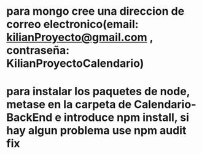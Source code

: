 # para mongo cree una direccion de correo electronico(email: kilianProyecto@gmail.com , contraseña: KilianProyectoCalendario)
# para instalar los paquetes de node, metase en la carpeta de Calendario-BackEnd e introduce npm install, si hay algun problema use npm audit fix
